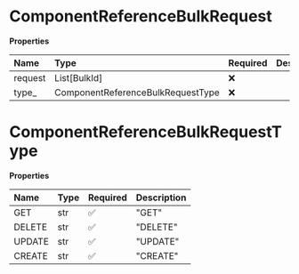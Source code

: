 # ComponentReferenceBulkRequest

**Properties**

| Name    | Type                              | Required | Description |
| :------ | :-------------------------------- | :------- | :---------- |
| request | List[BulkId]                      | ❌       |             |
| type\_  | ComponentReferenceBulkRequestType | ❌       |             |

# ComponentReferenceBulkRequestType

**Properties**

| Name   | Type | Required | Description |
| :----- | :--- | :------- | :---------- |
| GET    | str  | ✅       | "GET"       |
| DELETE | str  | ✅       | "DELETE"    |
| UPDATE | str  | ✅       | "UPDATE"    |
| CREATE | str  | ✅       | "CREATE"    |

